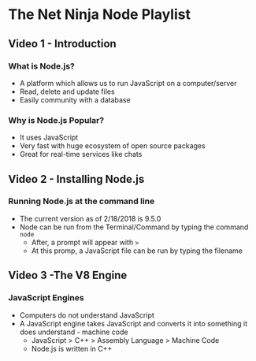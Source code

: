 # The Net Ninja Node Playlist

## Video 1 - Introduction

### What is Node.js?

* A platform which allows us to run JavaScript on a computer/server
* Read, delete and update files
* Easily community with a database

### Why is Node.js Popular?
* It uses JavaScript
* Very fast with huge ecosystem of open source packages
* Great for real-time services like chats

## Video 2 - Installing Node.js

### Running Node.js at the command line

* The current version as of 2/18/2018 is 9.5.0
* Node can be run from the Terminal/Command by typing the command ```node```
	* After, a prompt will appear with ```>```
	* At this promp, a JavaScript file can be run by typing the filename

## Video 3 -The V8 Engine

### JavaScript Engines

*  Computers do not understand JavaScript
* A JavaScript engine takes JavaScript and converts it into something it does understand - machine code
	* JavaScript > C++ > Assembly Language > Machine Code
	* Node.js is written in C++


<!--stackedit_data:
eyJoaXN0b3J5IjpbMTY1MTc3NDMyNF19
-->